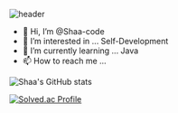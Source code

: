 ![header](https://capsule-render.vercel.app/api?type=waving&height=160&text=Sin+Seung+Yun&fontAlign=70&fontAlignY=40&color=gradient)

- 👋 Hi, I’m @Shaa-code
- 👀 I’m interested in ... Self-Development
- 🌱 I’m currently learning ... Java
- 📫 How to reach me ...

<!---
Shaa-code/Shaa-code is a ✨ special ✨ repository because its `README.md` (this file) appears on your GitHub profile.
You can click the Preview link to take a look at your changes.
--->

![Shaa's GitHub stats](https://github-readme-stats.vercel.app/api?username=K-Junyyy&show_icons=true&theme=dark)   

[![Solved.ac Profile](http://mazassumnida.wtf/api/v2/generate_badge?boj=rtp3386)](https://solved.ac/rtp3386/)
